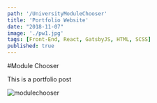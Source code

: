 ```yaml
---
path: '/UniversityModuleChooser'
title: 'Portfolio Website'
date: "2018-11-07"
image: './pw1.jpg'
tags: [Front-End, React, GatsbyJS, HTML, SCSS]
published: true
---
```

#Module Chooser

This is a portfolio post

![modulechooser](./pw2.png)